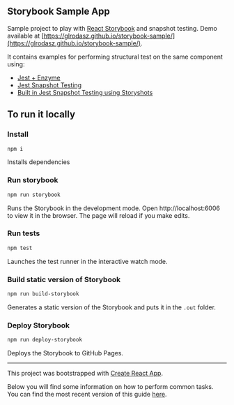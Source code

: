 ## Storybook Sample App

Sample project to play with [React Storybook](https://github.com/storybooks/storybook) and snapshot testing. Demo available at [https://glrodasz.github.io/storybook-sample/](https://glrodasz.github.io/storybook-sample/).

It contains examples for performing structural test on the same component using:
* [Jest + Enzyme](https://github.com/solepano/storybook-sample/blob/master/src/components/TicketsPage.test.js#L6)
* [Jest Snapshot Testing](https://github.com/solepano/storybook-sample/blob/master/src/components/TicketsPage.test.js#L44)
* [Built in Jest Snapshot Testing using Storyshots](https://github.com/solepano/storybook-sample/blob/master/src/storyshots.test.js)

## To run it locally

### Install

```sh
npm i
```
Installs dependencies

### Run storybook

```sh
npm run storybook
```
Runs the Storybook in the development mode.
Open http://localhost:6006 to view it in the browser.
The page will reload if you make edits.

### Run tests

```sh
npm test
```
Launches the test runner in the interactive watch mode.

### Build static version of Storybook

```sh
npm run build-storybook
```
Generates a static version of the Storybook and puts it in the `.out` folder.

### Deploy Storybook

```sh
npm run deploy-storybook
```
Deploys the Storybook to GitHub Pages.


-------

This project was bootstrapped with [Create React App](https://github.com/facebookincubator/create-react-app).

Below you will find some information on how to perform common tasks.<br>
You can find the most recent version of this guide [here](https://github.com/facebookincubator/create-react-app/blob/master/packages/react-scripts/template/README.md).
